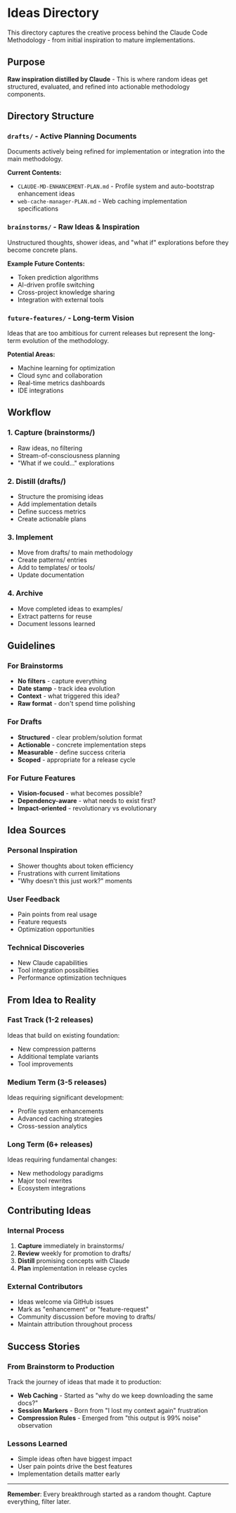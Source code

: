 # Ideas Directory

This directory captures the creative process behind the Claude Code Methodology - from initial inspiration to mature implementations.

## Purpose

**Raw inspiration distilled by Claude** - This is where random ideas get structured, evaluated, and refined into actionable methodology components.

## Directory Structure

### `drafts/` - Active Planning Documents
Documents actively being refined for implementation or integration into the main methodology.

**Current Contents:**
- `CLAUDE-MD-ENHANCEMENT-PLAN.md` - Profile system and auto-bootstrap enhancement ideas
- `web-cache-manager-PLAN.md` - Web caching implementation specifications

### `brainstorms/` - Raw Ideas & Inspiration
Unstructured thoughts, shower ideas, and "what if" explorations before they become concrete plans.

**Example Future Contents:**
- Token prediction algorithms
- AI-driven profile switching
- Cross-project knowledge sharing
- Integration with external tools

### `future-features/` - Long-term Vision
Ideas that are too ambitious for current releases but represent the long-term evolution of the methodology.

**Potential Areas:**
- Machine learning for optimization
- Cloud sync and collaboration
- Real-time metrics dashboards
- IDE integrations

## Workflow

### 1. Capture (brainstorms/)
- Raw ideas, no filtering
- Stream-of-consciousness planning
- "What if we could..." explorations

### 2. Distill (drafts/)
- Structure the promising ideas
- Add implementation details
- Define success metrics
- Create actionable plans

### 3. Implement
- Move from drafts/ to main methodology
- Create patterns/ entries
- Add to templates/ or tools/
- Update documentation

### 4. Archive
- Move completed ideas to examples/
- Extract patterns for reuse
- Document lessons learned

## Guidelines

### For Brainstorms
- **No filters** - capture everything
- **Date stamp** - track idea evolution
- **Context** - what triggered this idea?
- **Raw format** - don't spend time polishing

### For Drafts  
- **Structured** - clear problem/solution format
- **Actionable** - concrete implementation steps
- **Measurable** - define success criteria
- **Scoped** - appropriate for a release cycle

### For Future Features
- **Vision-focused** - what becomes possible?
- **Dependency-aware** - what needs to exist first?
- **Impact-oriented** - revolutionary vs evolutionary

## Idea Sources

### Personal Inspiration
- Shower thoughts about token efficiency
- Frustrations with current limitations
- "Why doesn't this just work?" moments

### User Feedback
- Pain points from real usage
- Feature requests
- Optimization opportunities

### Technical Discoveries
- New Claude capabilities
- Tool integration possibilities
- Performance optimization techniques

## From Idea to Reality

### Fast Track (1-2 releases)
Ideas that build on existing foundation:
- New compression patterns
- Additional template variants
- Tool improvements

### Medium Term (3-5 releases)  
Ideas requiring significant development:
- Profile system enhancements
- Advanced caching strategies
- Cross-session analytics

### Long Term (6+ releases)
Ideas requiring fundamental changes:
- New methodology paradigms
- Major tool rewrites
- Ecosystem integrations

## Contributing Ideas

### Internal Process
1. **Capture** immediately in brainstorms/
2. **Review** weekly for promotion to drafts/
3. **Distill** promising concepts with Claude
4. **Plan** implementation in release cycles

### External Contributors
- Ideas welcome via GitHub issues
- Mark as "enhancement" or "feature-request"
- Community discussion before moving to drafts/
- Maintain attribution throughout process

## Success Stories

### From Brainstorm to Production
Track the journey of ideas that made it to production:

- **Web Caching** - Started as "why do we keep downloading the same docs?"
- **Session Markers** - Born from "I lost my context again" frustration
- **Compression Rules** - Emerged from "this output is 99% noise" observation

### Lessons Learned
- Simple ideas often have biggest impact
- User pain points drive the best features
- Implementation details matter early

---

**Remember**: Every breakthrough started as a random thought. Capture everything, filter later.